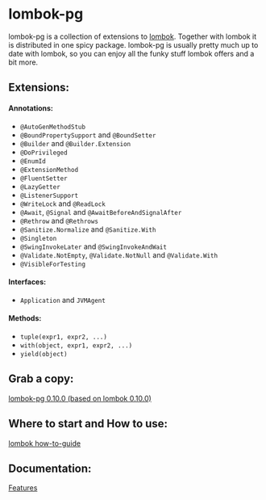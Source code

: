 # lombok-pg

lombok-pg is a collection of extensions to [lombok](https://github.com/rzwitserloot/lombok). Together with lombok it is distributed in one spicy package. lombok-pg is usually pretty much up to date with lombok, so you can enjoy all the funky stuff lombok offers and a bit more.

## Extensions:

#### Annotations:

- `@AutoGenMethodStub`
- `@BoundPropertySupport` and `@BoundSetter`
- `@Builder` and `@Builder.Extension`
- `@DoPrivileged`
- `@EnumId`
- `@ExtensionMethod`
- `@FluentSetter`
- `@LazyGetter`
- `@ListenerSupport`
- `@WriteLock` and `@ReadLock`
- `@Await`, `@Signal` and `@AwaitBeforeAndSignalAfter`
- `@Rethrow` and `@Rethrows`
- `@Sanitize.Normalize` and `@Sanitize.With`
- `@Singleton`
- `@SwingInvokeLater` and `@SwingInvokeAndWait`
- `@Validate.NotEmpty`, `@Validate.NotNull` and `@Validate.With`
- `@VisibleForTesting`

#### Interfaces:

- `Application` and `JVMAgent`

#### Methods:

- `tuple(expr1, expr2, ...)`
- `with(object, expr1, expr2, ...)`
- `yield(object)`

## Grab a copy:
[lombok-pg 0.10.0 (based on lombok 0.10.0)](http://cloud.github.com/downloads/peichhorn/lombok-pg/lombok-pg-0.10.0.jar)

## Where to start and How to use:
[lombok how-to-guide](http://projectlombok.org/features/index.html)

## Documentation:
[Features](http://peichhorn.github.com/lombok-pg/)